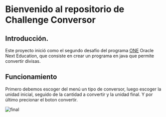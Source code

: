 # Bienvenido al repositorio de Challenge Conversor

## Introducción.
Este proyecto inició como el segundo desafío del programa [ONE](https://www.oracle.com/lad/education/oracle-next-education/ "ONE") Oracle Next Education, que consiste en crear un programa en java que permite convertir divisas.

## Funcionamiento

Primero debemos escoger del menú un tipo de conversor, luego escoger la unidad inicial, seguido de la cantidad a convertir y la unidad final.
Y por último precionar el boton convertir.

![final](https://github.com/Guille117/challenge_conversor/assets/130240186/eb15565d-7060-47df-a732-3092c54f9704)
